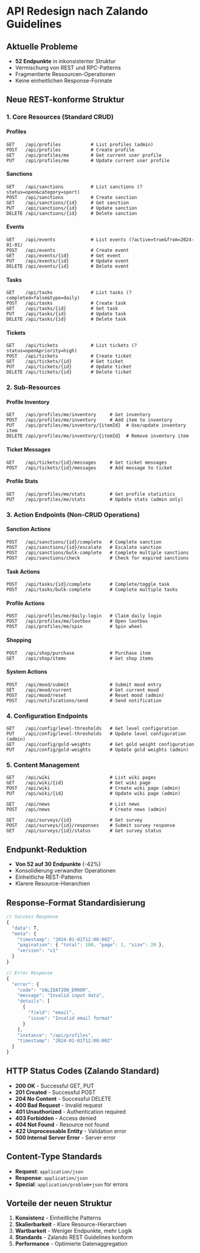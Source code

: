 # API Redesign nach Zalando Guidelines

## Aktuelle Probleme
- **52 Endpunkte** in inkonsistenter Struktur
- Vermischung von REST und RPC-Patterns
- Fragmentierte Ressourcen-Operationen
- Keine einheitlichen Response-Formate

## Neue REST-konforme Struktur

### 1. Core Resources (Standard CRUD)

#### Profiles
```
GET    /api/profiles           # List profiles (admin)
POST   /api/profiles           # Create profile
GET    /api/profiles/me        # Get current user profile
PUT    /api/profiles/me        # Update current user profile
```

#### Sanctions
```
GET    /api/sanctions          # List sanctions (?status=open&category=sport)
POST   /api/sanctions          # Create sanction
GET    /api/sanctions/{id}     # Get sanction
PUT    /api/sanctions/{id}     # Update sanction
DELETE /api/sanctions/{id}     # Delete sanction
```

#### Events
```
GET    /api/events             # List events (?active=true&from=2024-01-01)
POST   /api/events             # Create event
GET    /api/events/{id}        # Get event
PUT    /api/events/{id}        # Update event
DELETE /api/events/{id}        # Delete event
```

#### Tasks
```
GET    /api/tasks              # List tasks (?completed=false&type=daily)
POST   /api/tasks              # Create task
GET    /api/tasks/{id}         # Get task
PUT    /api/tasks/{id}         # Update task
DELETE /api/tasks/{id}         # Delete task
```

#### Tickets
```
GET    /api/tickets            # List tickets (?status=open&priority=high)
POST   /api/tickets            # Create ticket
GET    /api/tickets/{id}       # Get ticket
PUT    /api/tickets/{id}       # Update ticket
DELETE /api/tickets/{id}       # Delete ticket
```

### 2. Sub-Resources

#### Profile Inventory
```
GET    /api/profiles/me/inventory     # Get inventory
POST   /api/profiles/me/inventory     # Add item to inventory
PUT    /api/profiles/me/inventory/{itemId}  # Use/update inventory item
DELETE /api/profiles/me/inventory/{itemId}  # Remove inventory item
```

#### Ticket Messages
```
GET    /api/tickets/{id}/messages     # Get ticket messages
POST   /api/tickets/{id}/messages     # Add message to ticket
```

#### Profile Stats
```
GET    /api/profiles/me/stats         # Get profile statistics
PUT    /api/profiles/me/stats         # Update stats (admin only)
```

### 3. Action Endpoints (Non-CRUD Operations)

#### Sanction Actions
```
POST   /api/sanctions/{id}/complete   # Complete sanction
POST   /api/sanctions/{id}/escalate   # Escalate sanction
POST   /api/sanctions/bulk-complete   # Complete multiple sanctions
POST   /api/sanctions/check           # Check for expired sanctions
```

#### Task Actions
```
POST   /api/tasks/{id}/complete       # Complete/toggle task
POST   /api/tasks/bulk-complete       # Complete multiple tasks
```

#### Profile Actions
```
POST   /api/profiles/me/daily-login   # Claim daily login
POST   /api/profiles/me/lootbox       # Open lootbox
POST   /api/profiles/me/spin          # Spin wheel
```

#### Shopping
```
POST   /api/shop/purchase             # Purchase item
GET    /api/shop/items                # Get shop items
```

#### System Actions
```
POST   /api/mood/submit               # Submit mood entry
GET    /api/mood/current              # Get current mood
POST   /api/mood/reset                # Reset mood (admin)
POST   /api/notifications/send        # Send notification
```

### 4. Configuration Endpoints
```
GET    /api/config/level-thresholds   # Get level configuration
PUT    /api/config/level-thresholds   # Update level configuration (admin)
GET    /api/config/gold-weights       # Get gold weight configuration
PUT    /api/config/gold-weights       # Update gold weights (admin)
```

### 5. Content Management
```
GET    /api/wiki                      # List wiki pages
GET    /api/wiki/{id}                 # Get wiki page
POST   /api/wiki                      # Create wiki page (admin)
PUT    /api/wiki/{id}                 # Update wiki page (admin)

GET    /api/news                      # List news
POST   /api/news                      # Create news (admin)

GET    /api/surveys/{id}              # Get survey
POST   /api/surveys/{id}/responses    # Submit survey response
GET    /api/surveys/{id}/status       # Get survey status
```

## Endpunkt-Reduktion
- **Von 52 auf 30 Endpunkte** (-42%)
- Konsolidierung verwandter Operationen
- Einheitliche REST-Patterns
- Klarere Resource-Hierarchien

## Response-Format Standardisierung
```typescript
// Success Response
{
  "data": T,
  "meta": {
    "timestamp": "2024-01-01T12:00:00Z",
    "pagination": { "total": 100, "page": 1, "size": 20 },
    "version": "v1"
  }
}

// Error Response
{
  "error": {
    "code": "VALIDATION_ERROR",
    "message": "Invalid input data",
    "details": [
      {
        "field": "email",
        "issue": "Invalid email format"
      }
    ],
    "instance": "/api/profiles",
    "timestamp": "2024-01-01T12:00:00Z"
  }
}
```

## HTTP Status Codes (Zalando Standard)
- **200 OK** - Successful GET, PUT
- **201 Created** - Successful POST
- **204 No Content** - Successful DELETE
- **400 Bad Request** - Invalid request
- **401 Unauthorized** - Authentication required
- **403 Forbidden** - Access denied
- **404 Not Found** - Resource not found
- **422 Unprocessable Entity** - Validation error
- **500 Internal Server Error** - Server error

## Content-Type Standards
- **Request**: `application/json`
- **Response**: `application/json`
- **Special**: `application/problem+json` for errors

## Vorteile der neuen Struktur
1. **Konsistenz** - Einheitliche Patterns
2. **Skalierbarkeit** - Klare Resource-Hierarchien
3. **Wartbarkeit** - Weniger Endpunkte, mehr Logik
4. **Standards** - Zalando REST Guidelines konform
5. **Performance** - Optimierte Datenaggregation